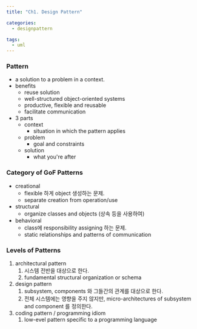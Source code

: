 ```yaml
---
title: "Ch1. Design Pattern"

categories:
  - designpattern

tags:
  - uml
---
```


### Pattern
- a solution to a problem in a context.
- benefits
  - reuse solution
  - well-structured object-oriented systems
  - productive, flexible and reusable
  - facilitate communication
- 3 parts 
  - context 
    - situation in which the pattern applies
  - problem
    - goal and constraints
  - solution
    - what you're after


### Category of GoF Patterns
- creational
  - flexible 하게 object 생성하는 문제.
  - separate creation from operation/use
- structural
  - organize classes and objects (상속 등을 사용하여)
- behavioral
  - class에 responsibility assigning 하는 문제.
  - static relationships and patterns of communication 


### Levels of Patterns
1. architectural pattern
   1. 시스템 전반을 대상으로 한다.
   2. fundamental structural organization or schema
2. design pattern
   1. subsystem, components 와 그들간의 관계를 대상으로 한다.
   2. 전체 시스템에는 영향을 주지 않지만, micro-architectures of subsystem and component 를 정의한다.
3. coding pattern / programming idiom
   1. low-evel pattern specific to a programming language

